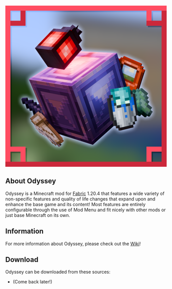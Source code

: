 ![github_icon](images/mod_icon.png)

## **About Odyssey**

Odyssey is a Minecraft mod for [Fabric](https://fabricmc.net) 1.20.4 that features a wide variety of non-specific features and quality of life changes that expand upon and enhance the base game and its content! Most features are entirely configurable through the use of Mod Menu and fit nicely with other mods or just base Minecraft on its own.

## **Information**

For more information about Odyssey, please check out the [Wiki](https://github.com/Sydokiddo/odyssey/wiki)!

## **Download**

Odyssey can be downloaded from these sources:

* (Come back later!)
